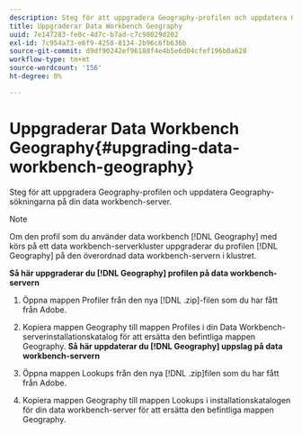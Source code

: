 ```yaml
---
description: Steg för att uppgradera Geography-profilen och uppdatera Geography-sökningarna på din data workbench-server.
title: Uppgraderar Data Workbench Geography
uuid: 7e147283-fe0c-4d7c-b7ad-c7c98029d202
exl-id: 7c954a73-e6f9-4258-8134-2b96c6fb636b
source-git-commit: d9df90242ef96188f4e4b5e6d04cfef196b0a628
workflow-type: tm+mt
source-wordcount: '156'
ht-degree: 0%

---
```


# Uppgraderar Data Workbench Geography{#upgrading-data-workbench-geography}

Steg för att uppgradera Geography-profilen och uppdatera Geography-sökningarna på din data workbench-server.

>[!NOTE]
>
>Om den profil som du använder data workbench [!DNL Geography] med körs på ett data workbench-serverkluster uppgraderar du profilen [!DNL Geography] på den överordnad data workbench-servern i klustret.

**Så här uppgraderar du  [!DNL Geography] profilen på data workbench-servern**

1. Öppna mappen Profiler från den nya [!DNL .zip]-filen som du har fått från Adobe.
1. Kopiera mappen Geography till mappen Profiles i din Data Workbench-serverinstallationskatalog för att ersätta den befintliga mappen Geography.
   **Så här uppdaterar du  [!DNL Geography] uppslag på data workbench-servern**

1. Öppna mappen Lookups från den nya [!DNL .zip]filen som du har fått från Adobe.
1. Kopiera mappen Geography till mappen Lookups i installationskatalogen för din data workbench-server för att ersätta den befintliga mappen Geography.
